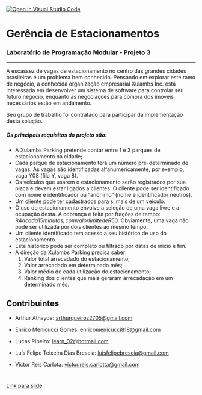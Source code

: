 [![Open in Visual Studio Code](https://classroom.github.com/assets/open-in-vscode-718a45dd9cf7e7f842a935f5ebbe5719a5e09af4491e668f4dbf3b35d5cca122.svg)](https://classroom.github.com/online_ide?assignment_repo_id=12558338&assignment_repo_type=AssignmentRepo)
# **Gerência de Estacionamentos**

### Laboratório de Programação Modular - Projeto 3
---
A escassez de vagas de estacionamento no centro das grandes cidades brasileiras é um problema bem conhecido. Pensando em explorar este ramo de negócio, a conhecida organização empresarial Xulambs Inc. está interessada em desenvolver um sistema de software para controlar seu futuro negócio, enquanto as negociações para compra dos imóveis necessários estão em andamento.

Seu grupo de trabalho foi contratado para participar da implementação desta solução.

##### Os principais requisitos do projeto são:

- A Xulambs Parking pretende contar entre 1 e 3 parques de estacionamento na cidade;
- Cada parque de estacionamento terá um número pré-determinado de vagas. As vagas são identificadas alfanumericamente, por exemplo, vaga Y08 (fila   Y, vaga 8).
- Os veículos que usarem o estacionamento serão registrados por sua placa e devem estar ligados a clientes. O cliente pode ser identificado com nome e identificador ou “anônimo” (nome e identificador neutros).
- Um cliente pode ter cadastrados para si mais de um veículo.
- O uso do estacionamento envolve a seleção de uma vaga livre e a ocupação desta. A cobrança é feita por frações de tempo: R$4 a cada 15 minutos, com valor limite de R$50. Obviamente, uma vaga não pode ser utilizada por dois clientes ao mesmo tempo.
- Um cliente identificado tem acesso a seu histórico de uso do estacionamento.
- Este histórico pode ser completo ou filtrado por datas de início e fim.
- A direção da Xulambs Parking precisa saber:
    1. Valor total arrecadado do estacionamento;
    2. Valor arrecadado em determinado mês;
    3. Valor médio de cada utilização do estacionamento;
    4. Ranking dos clientes que mais geraram arrecadação em um determinado mês.

**Contribuintes**
---

+ Arthur Athayde:  arthurqueiroz2705@gmail.com

+ Enrico Menicucci Gomes: enricomenicucci818@gmail.com

+ Lucas Ribeiro: learn_02@hotmail.com

+ Luís Felipe Teixeira Dias Brescia: luisfelipebrescia@gmail.com

+ Victor Reis Carlota: victor.reis.carlotta@gmail.com

#

[Link para slide](https://www.canva.com/design/DAFw5VaoI40/_cts4S9YmNo5movutXRHTA/edit?utm_content=DAFw5VaoI40&utm_campaign=designshare&utm_medium=link2&utm_source=sharebutton)




